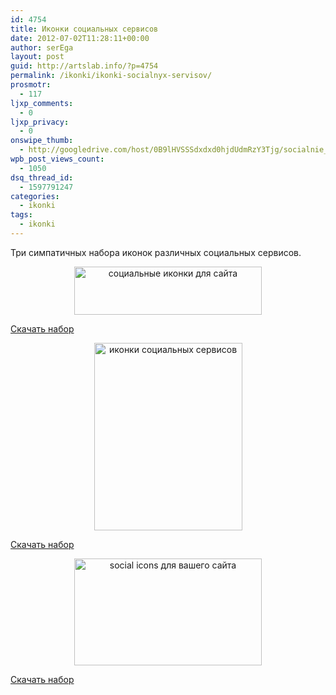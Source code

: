 ```yaml
---
id: 4754
title: Иконки социальных сервисов
date: 2012-07-02T11:28:11+00:00
author: serEga
layout: post
guid: http://artslab.info/?p=4754
permalink: /ikonki/ikonki-socialnyx-servisov/
prosmotr:
  - 117
ljxp_comments:
  - 0
ljxp_privacy:
  - 0
onswipe_thumb:
  - http://googledrive.com/host/0B9lHVSSSdxdxd0hjdUdmRzY3Tjg/socialnie_iconki_dlya_saita.jpg
wpb_post_views_count:
  - 1050
dsq_thread_id:
  - 1597791247
categories:
  - ikonki
tags:
  - ikonki
---
```

Три симпатичных набора иконок различных социальных сервисов.

<center>
  <a href="http://googledrive.com/host/0B9lHVSSSdxdxd0hjdUdmRzY3Tjg/socialnie_iconki_dlya_saita.jpg"><img src="http://googledrive.com/host/0B9lHVSSSdxdxd0hjdUdmRzY3Tjg/socialnie_iconki_dlya_saita-300x77.jpg" alt="социальные иконки для сайта" title="socialnie_iconki_dlya_saita" width="300" height="77" class="aligncenter size-medium wp-image-4757" srcset="http://googledrive.com/host/0B9lHVSSSdxdxd0hjdUdmRzY3Tjg/socialnie_iconki_dlya_saita-300x77.jpg 300w, http://googledrive.com/host/0B9lHVSSSdxdxd0hjdUdmRzY3Tjg/socialnie_iconki_dlya_saita.jpg 533w" sizes="(max-width: 300px) 100vw, 300px" /></a>
</center>



[Скачать набор](http://eos8.deviantart.com/art/so-media-222788279)



<center>
  <a href="http://googledrive.com/host/0B9lHVSSSdxdxd0hjdUdmRzY3Tjg/socialnie_iconki_internet_servisow.jpg"><img src="http://googledrive.com/host/0B9lHVSSSdxdxd0hjdUdmRzY3Tjg/socialnie_iconki_internet_servisow-237x300.jpg" alt="иконки социальных сервисов" title="socialnie_iconki_internet_servisow" width="237" height="300" class="aligncenter size-medium wp-image-4756" srcset="http://googledrive.com/host/0B9lHVSSSdxdxd0hjdUdmRzY3Tjg/socialnie_iconki_internet_servisow-237x300.jpg 237w, http://googledrive.com/host/0B9lHVSSSdxdxd0hjdUdmRzY3Tjg/socialnie_iconki_internet_servisow.jpg 371w" sizes="(max-width: 237px) 100vw, 237px" /></a>
</center>



[Скачать набор](http://www.efrogthemes.com/product/vellum-social-icon-set/)



<center>
  <a href="http://googledrive.com/host/0B9lHVSSSdxdxd0hjdUdmRzY3Tjg/skachat_socialnie_ikonki.jpg"><img src="http://googledrive.com/host/0B9lHVSSSdxdxd0hjdUdmRzY3Tjg/skachat_socialnie_ikonki-300x171.jpg" alt="social icons для вашего сайта" title="skachat_socialnie_ikonki" width="300" height="171" class="aligncenter size-medium wp-image-4755" srcset="http://googledrive.com/host/0B9lHVSSSdxdxd0hjdUdmRzY3Tjg/skachat_socialnie_ikonki-300x171.jpg 300w, http://googledrive.com/host/0B9lHVSSSdxdxd0hjdUdmRzY3Tjg/skachat_socialnie_ikonki.jpg 699w" sizes="(max-width: 300px) 100vw, 300px" /></a>
</center>



[Скачать набор](http://www.designkindle.com/2011/07/05/square-social-icons/)